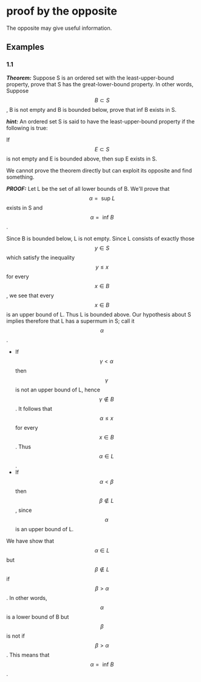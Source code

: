 <script id="MathJax-script" async src="https://cdn.jsdelivr.net/npm/mathjax@3/es5/tex-mml-chtml.js"></script>

# proof by the opposite

The opposite may give useful information.

## Examples

### 1.1

***Theorem:*** Suppose S is an ordered set with
the least-upper-bound property, prove that S has
the great-lower-bound property. In other words,
Suppose $$B \subset S$$, B is not empty and B is bounded below,
prove that inf B exists in S.

***hint:*** An ordered set S is said to have
the least-upper-bound property if the following
is true:

If $$E \subset S$$ is not empty and E is bounded above,
then sup E exists in S.

We cannot prove the theorem directly but can
exploit its opposite and find something.

***PROOF:*** Let L be the set of all lower bounds
of B. We'll prove that $$\alpha = \mbox{ sup }L$$
exists in S and $$\alpha = \mbox{ inf }B$$.

Since B is bounded below, L is not empty. Since L
consists of exactly those $$y \in S$$ which satisfy
the inequality $$y \leq x$$ for every $$x \in B$$,
we see that every $$x \in B$$ is an upper bound of L.
Thus L is bounded above. Our hypothesis about S
implies therefore that L has a supermum in S; call
it $$\alpha$$.

* If $$\gamma < \alpha$$ then $$\gamma$$ is not an
upper bound of L, hence $$\gamma \notin B$$. It
follows that $$\alpha \leq x$$ for every $$x \in B$$.
Thus $$\alpha \in L$$.
* If $$\alpha < \beta$$ then $$\beta \notin L$$,
since $$\alpha$$ is an upper bound of L.

We have show that $$\alpha \in L$$ but $$\beta \notin L$$
if $$\beta > \alpha$$. In other words, $$\alpha$$ is
a lower bound of B but $$\beta$$ is not if $$\beta > \alpha$$.
This means that $$\alpha = \mbox{ inf }B$$.
